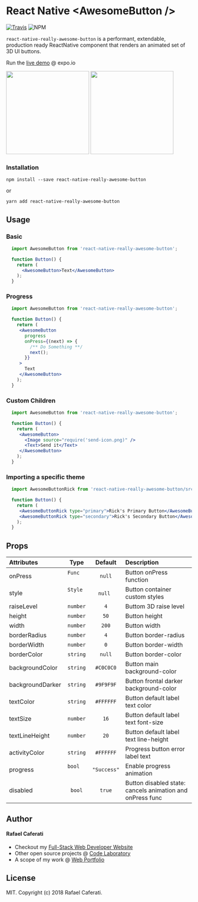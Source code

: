 # React Native &lt;AwesomeButton /&gt;

[![Travis](https://img.shields.io/travis/rcaferati/react-native-really-awesome-button/master.svg)](https://travis-ci.org/rcaferati/react-native-really-awesome-button) ![NPM](https://img.shields.io/npm/v/react-native-really-awesome-button.svg)

`react-native-really-awesome-button` is a performant, extendable, production ready ReactNative component that renders an animated set of 3D UI buttons.

Run the <a target="_blank" title="Live Demo" href="https://expo.io/@rcaferati/react-native-really-awesome-button">live demo</a> @ expo.io

<img width="225" src='https://raw.githubusercontent.com/rcaferati/react-native-really-awesome-button/master/demo/demo-button-blue.gif?raw=true' />
<img width="225" src='https://raw.githubusercontent.com/rcaferati/react-native-really-awesome-button/master/demo/demo-button-rick.gif?raw=true' />

### Installation
```
npm install --save react-native-really-awesome-button
```
or
```
yarn add react-native-really-awesome-button
```


## Usage
### Basic
```jsx
  import AwesomeButton from 'react-native-really-awesome-button';

  function Button() {
    return (
      <AwesomeButton>Text</AwesomeButton>
    );
  }
```
### Progress
```jsx
  import AwesomeButton from 'react-native-really-awesome-button';

  function Button() {
    return (
     <AwesomeButton
       progress
       onPress={(next) => {
         /** Do Something **/
         next();
       }}
     >
       Text
     </AwesomeButton>
    );
  }
```

### Custom Children
```jsx
  import AwesomeButton from 'react-native-really-awesome-button';

  function Button() {
    return (
     <AwesomeButton>
       <Image source="require('send-icon.png)" />
       <Text>Send it</Text>
     </AwesomeButton>
    );
  }
```

### Importing a specific theme
```jsx
  import AwesomeButtonRick from 'react-native-really-awesome-button/src/themes/rick';

  function Button() {
    return (
     <AwesomeButtonRick type="primary">Rick's Primary Button</AwesomeButtonRick>
     <AwesomeButtonRick type="secondary">Rick's Secondary Button</AwesomeButtonRick>
    );
  }
```

## Props

| Attributes            | Type          | Default     | Description |
| :---------            | :--:          | :-----:     | :----------- |
| onPress               | `Func`        | `null`      | Button onPress function |
| style                 | `Style`       | `null`      | Button container custom styles |
| raiseLevel            | `number`      | `4`         | Buttom 3D raise level |
| height                | `number`      | `50`        | Button height |
| width                 | `number`      | `200`       | Button width |
| borderRadius          | `number`      | `4`         | Button border-radius |
| borderWidth           | `number`      | `0`         | Button border-width |
| borderColor           | `string`      | `null`      | Button border-color |
| backgroundColor       | `string`      | `#C0C0C0`   | Button main background-color |
| backgroundDarker      | `string`      | `#9F9F9F`   | Button frontal darker background-color |
| textColor             | `string`      | `#FFFFFF`   | Button default label text color |
| textSize              | `number`      | `16`        | Button default label text font-size |
| textLineHeight        | `number`      | `20`        | Button default label text line-height |
| activityColor         | `string`      | `#FFFFFF`   | Progress button error label text |
| progress              | `bool`        | `"Success"` | Enable progress animation |
| disabled              | `bool`        | `true`      | Button disabled state: cancels animation and onPress func |


## Author
#### Rafael Caferati
+ Checkout my <a href="https://caferati.me" title="Full-Stack Web Developer, UI/UX Javascript Specialist" target="_blank">Full-Stack Web Developer Website</a>
+ Other open source projects @ <a title="Web Software Developer Code Laboratory" target="_blank" href="https://caferati.me/labs">Code Laboratory</a>
+ A scope of my work @ <a title="Web Software Developer Portfolio" target="_blank" href="https://caferati.me/portfolio">Web Portfolio</a>

## License

MIT. Copyright (c) 2018 Rafael Caferati.
